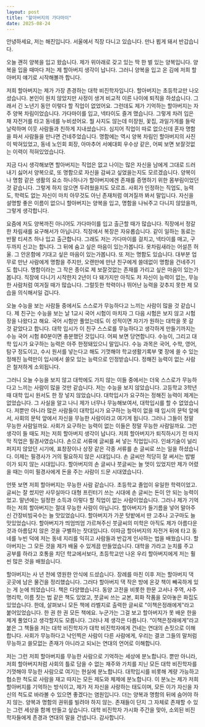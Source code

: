 ```yaml
---
layout: post
title: "할아버지의 가다마이"
date: 2025-08-24
---
```

안녕하세요, 저는 해진입니다. 서울에서 직장 다니고 있습니다. 만나 뵙게 돼서 반갑습니다. 

오늘 괜히 양복을 입고 왔습니다. 제가 위아래로 갖고 있는 딱 한 벌 있는 양복입니다. 양복을 입을 때마다 저는 제 할아버지 생각이 납니다. 그러니 양복을 입고 온 김에 저희 할아버지 얘기로 시작해볼까 합니다.

저희 할아버지는 제가 가장 존경하는 대학 비진학자입니다. 할아버지는 초등학교만 나오셨습니다. 본인이 원치 않았지만 사정이 생겨 비교적 이른 나이에 퇴직을 하셨습니다. 그래서 긴 노년기 동안 이렇다 할 직업이 없었어요. 그런데도 제가 기억하는 할아버지는 자주 양복 차림이었습니다. 가다마이를 입고, 넥타이도 즐겨 맸습니다. 그렇게 차려 입은 채 자전거를 타고 동네를 누비셨어요. 뭘 사지도 않는데 미장원, 꽃집, 과일가게를 들락날락하며 이웃 사람들과 친하게 지내셨습니다. 심지어 직업이 따로 없으신데 혼자 명함을 파서 사람들을 만나면 건네주었습니다. 명함에는 역시 양복 차림인 할아버지의 사진이 박혀있었고, 동네 노인회 회장, 아마추어 서예대회 우수상 같은, 어찌 보면 보잘것없는 이력이 적혀있었습니다. 

지금 다시 생각해보면 할아버지는 직업은 없고 나이는 많은 자신을 남에게 그대로 드러내기 싫어서 양복으로, 또 명함으로 자신을 감싸고 싶었을는지도 모르겠습니다. 양복이나 명함 같은 생활의 요소 하나하나가 할아버지에겐 존재를 증명하기 위한 몸부림이었던 것 같습니다. 그렇게 하지 않으면 두려웠을지도 모르죠. 사회가 인정하는 직업도, 능력도, 학력도 없는 자신이 마치 아무것도 아닌 존재처럼 여겨질까 봐서 말입니다. 자신을 설명할 좋은 이름이 없으니 할아버지는 양복을 입고, 명함을 나눠주고 다니지 않았을까, 그렇게 생각합니다. 

요즘에 저도 양복까진 아니어도 가다마이를 입고 출근할 때가 많습니다. 직장에서 정갈한 차림새를 요구해서가 아닙니다. 직장에서 복장은 자유롭습니다. 같이 일하는 동료는 반팔 티셔츠 하나 입고 출근합니다. 그래도 저는 가다마이를 걸치고, 넥타이를 매고, 구두까지 신고는 합니다. 그 뒤에 숨고 싶은 마음이 있는가봅니다. 옷차림새라는 어설픈 허울. 그 안온함에 기대고 싶은 마음이 있는가봅니다. 또 저는 명함도 있습니다. 대부분 업무로 만난 사람에게 명함을 주지만, 오랜만에 만난 친구에게 쓸데없이 명함을 건네주기도 합니다. 명함이라는 그 작은 종이로 제 보잘것없는 존재를 가리고 싶은 마음이 있는가봅니다. 직장에 다니기 시작한지 2년이 다 돼가지만 아직도 저 자신이 능력이 없는, 무능한 사람처럼 여겨질 때가 많습니다. 그럴듯한 학력이나 뛰어난 능력을 갖추지 못한 제 모습을 의식해서일 겁니다. 

오늘 수능을 보는 사람들 중에서도 스스로가 무능하다고 느끼는 사람이 많을 것 같습니다. 제 친구는 수능을 보는 날 1교시 국어 시험이 마치자 그 다음 시험은 보지 않고 시험장을 나왔다고 해요. 국어 시험만 풀었는데도 이 성적이면 자기가 원하는 대학을 못 갈 것 같았다고 합니다. 대학 입시가 이 친구 스스로를 무능하다고 생각하게 만들기까지는 수능 국어 시험 80분이면 충분했던 것입니다. 어찌 보면 당연합니다. 수능이, 그리고 대학 입시가 요구하는 능력은 아주 한정돼있으니 말입니다. 수능 과목은 국어, 수학, 영어, 탐구 정도이고, 수시 원서를 넣는다고 해도 기껏해야 학교생활기록부 몇 장에 쓸 수 있는 정해진 능력만이 입시에서 쓸모 있는 능력으로 인정받습니다. 정해진 능력이 없는 사람은 철저하게 소외됩니다. 

그러니 오늘 수능을 보지 않고 대학에도 가지 않는 이들 중에서는 더욱 스스로가 무능하다고 느끼는 사람이 많을 것만 같습니다. 저는 수능을 보지 않았습니다. 고등학교 3학년 때 대학 입시 원서도 한 장 넣지 않았습니다. 대학입시가 요구하는 정해진 능력이 제게는 없었습니다. 그 사실을 알고 나니 제가 너무나 무능해보여서, 대학입시를 할 수 없었습니다. 저뿐만 아니라 많은 사람들이 대학입시가 요구하는 능력이 없을 때 입시의 문턱 앞에서, 사회의 문턱 앞에서 자신을 무능한 사람이라고 여기게 됩니다. 
그러나 그들이 정말 무능한 사람일까요. 사회가 요구하는 능력이 없는 이들은 정말 무능한 사람일까요. 그런 생각이 들 때도 저는 저희 할아버지 생각이 납니다. 저희 할아버지가 퇴직하시기 전 마지막 직업은 필경사였습니다. 손으로 서류에 글씨를 써 넣는 직업입니다. 인쇄기술이 널리 퍼지지 않았던 시기에, 표창장이나 상장 같은 각종 서류를 손 글씨로 쓰는 일을 하셨습니다. 이제는 필경사가 거의 필요하지 않은 시대입니다. 손 글씨만 적당히 잘 써서는 밥벌이가 되지 않는 시대입니다. 할아버지의 손 글씨나 붓글씨는 늘 멋이 있었지만 제가 어렸을 때는 이미 필경사에게 돈을 주는 사람이 드문 시대였습니다. 

언뜻 보면 저희 할아버지는 무능한 사람 같습니다. 초등학교 졸업이 유일한 학력이었고. 글씨는 잘 썼지만 사무실마다 대형 프린터기 쓰는 시대에 손 글씨는 돈이 안 되는 능력이었고. 말년에는 일정한 소득과 이렇다 할 직업이 없는 사람이었습니다. 그러나 제가 기억하는 저희 할아버지는 절대 무능한 사람이 아닙니다. 할아버지가 들기름을 넣어 말아주신 간장비빔국수는 늘 맛있었습니다. 할아버지가 가꾼 텃밭에서 딴 고추나 고구마도 늘 맛있었습니다. 할아버지가 띄엄띄엄 가르쳐주신 붓글씨의 미학은 아직도 제가 아름다운 것과 아름답지 않은 것을 구별하는 잣대입니다. 이따금 할아버지의 자전거 뒤에 타고 동네를 누빈 덕에 저는 동네 지리를 익히고 사람들과 반갑게 인사하는 법을 배웠습니다. 할아버지는 그 모든 것을 제가 배울 수 있게끔 만들었습니다. 대학을 가라고 눈치를 주고 공부를 하라고 호통을 치던 학교에서보다, 초등학교만 나온 우리 할아버지에게 저는 훨씬 많은 것을 배웠습니다. 

할아버지는 사 년 전에 영원한 안식에 드셨습니다. 장례를 마친 이후 저는 할아버지 댁 곳곳에 남은 물건을 정리했습니다. 그러다 할아버지 댁 작은 방에 온갖 책이 빼곡하게 있는 게 눈에 띄었습니다. 책은 다양했습니다. 동양 고전을 비롯한 한문 고서나 주역, 사주명리학, 이름 짓는 법 같은 책도 있었고, 붓글씨 쓰는 교본, 회화 작품을 모아놓은 화집도 있었습니다. 한데, 살펴보니 모든 책에 라벨지로 출력한 글씨로 "이책은정래에게"라고 붙어있었습니다. 한 권 한 권 모든 책에요. 누군가는 그걸 보고 할아버지가 못 배운 한을 제게 풀었다고 생각할지도 모릅니다. 그러나 제 생각은 다릅니다. “이책은정래에게”라고 붙은 그 책들을 저는 대학 비진학자가 대학 비진학자에게 건네는 연대의 손짓으로 이해합니다. 사회가 무능하다고 낙인찍은 사람이 다른 사람에게, 우리는 결코 그들의 말처럼 무능하고 쓸모없는 존재가 아니라고 되뇌는 연대의 언어로 이해합니다. 

저는 그런 저희 할아버지를 무능한 사람으로 기억하는 세상에 분노합니다. 뿐만 아니라, 저희 할아버지처럼 사회의 틀로 담을 수 없는 재주와 가치를 지닌 모든 대학 비진학자를 기껏해야 무능한 사람으로 여기는 현실에 분노합니다. 대학입시를 비롯해 계량 가능하고 협소한 척도로 사람을 재고 따지는 모든 제도와 체제에 분노합니다. 이 분노는 제가 저희 할아버지를 기억하는 방식이고, 제가 저 자신을 사랑하는 태도이며, 모든 이가 자신을 자신의 척도로 바라볼 수 있으면 좋겠다는 염원입니다. 더는 양복과 명함의 뒤에 숨어야 하지 않는. 양복과 명함의 권위를 빌려야 하지 않는. 존재들이 단지 그 자체로 존재할 수 있는 그런 세상을 함께 만들고 싶습니다. 대학 비진학자 가시화 주간을 맞아, 소외된 비진학자들에게 존경과 연대의 말을 건넵니다. 감사합니다.

